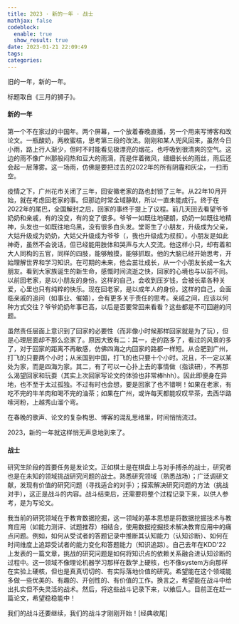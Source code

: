 ```yaml
---
title: 2023 · 新的一年 · 战士
mathjax: false
codeblock:
  enable: true
  show_result: true
date: 2023-01-21 22:09:49
tags:
categories:
---
```

旧的一年，新的一年。

标题取自《三月的狮子》。
<!--more-->

#### 新的一年

第一个不在家过的中国年。两个屏幕，一个放着春晚直播，另一个用来写博客和改论文。一瓶酸奶，两枚蜜桔，思考第三段的改法。刚刚和某人兜风回来，虽然今日小雨，路上行人渐少，但时不时能看见极漂亮的烟花，也呼吸到很清爽的空气。这边的雨不像广州那般闷热和豆大的雨滴，而是伴着微风，细细长长的雨丝，雨后还会起一层薄雾。这一场雨，仿佛是要把过去的2022年的所有阴霾和灰尘，一扫而空。

疫情之下，广州花市关闭了三年，回安徽老家的路也封锁了三年。从22年10月开始，就在考虑回老家的事。但那边时常全域静默，所以一直未能成行。终于在2022年的尾巴，全国解封之后，回家的事终于提上了议程。前几天回去看望爷爷奶奶和亲戚，有的没变，有的变了很多。爷爷一如既往地硬朗，奶奶一如既往地精神，头发也一如既往地乌黑，没有很多白头发。堂哥生了小朋友，升级成为父亲，大姑升级成为奶奶，大姑父升级成为爷爷（，我也升级成为叔叔）。小朋友是如此神奇，虽然不会说话，但已经能用肢体和哭声与大人交流。他这样小只，却有着和大人同构的五官，同样的四肢，能够触摸，能够抓取。他的大脑已经开始思考，开始理解世界和学习知识。在可期的未来，他会茁壮成长，从一个小朋友长成一名大朋友。看到大家族诞生的新生命，感慨时间流逝之快，回家的心境也与以前不同。以前回老家，是以小朋友的身份。这样的自己，会收到压岁钱，会被长辈各种关爱，心里也只有纯粹的快乐。现在回老家，是以成年人的身份。这样的自己，会面临亲戚的追问（如事业、催婚），会有更多关于责任的思考。亲戚之间，应该以何种方式交往？爷爷奶奶年事已高，以后是否要常回来看看？这些都是不可回避的问题。

虽然责任层面上意识到了回家的必要性（而非像小时候那样回家就是为了玩），但是心理层面却不那么恋家了。原因大致有二：其一，走的路多了，看过的风景的多了，对于回家的距离不再敏感，仿佛四海之内回家的路都一样短。从合肥到广州，打飞的只要两个小时；从米国到中国，打飞的也只要十个小时。况且，不一定以某处为家，而是四海为家。其二，有了可以一心扑上去的事情做（指读研），不再那么渴望回家和玩耍（其实上次回家写论文的体验也非常棒hhh）。因此即便身在异地，也不至于太过孤独。不过有时也会想，要是回家了也不错啊！如果在老家，有吃不完的牛羊肉和喝不完的油茶；如果在广州，或许每天都能叹叹早茶，去西华路嗦河粉，上越秀山溜个弯。

在春晚的歌声、论文的复杂构思、博客的混乱思绪里，时间悄悄流过。

2023，新的一年就这样悄无声息地到来了。

#### 战士

研究生阶段的首要任务是发论文。正如棋士是在棋盘上与对手搏杀的战士，研究者也是在未知的领域挑战研究问题的战士。熟悉研究领域（熟悉战场）；广泛调研文献，发现有价值的研究问题（寻找适合的对手）；探索解决研究问题的方法（挑战对手），这正是战斗的内容。战斗结束后，还需要将整个过程记录下来，以供人参考，是为写论文。

我当前的研究领域在于教育数据挖掘，这一领域的基本思想是将数据挖掘技术与教育应用（如能力测评、试题推荐）相结合，使用数据挖掘技术解决教育应用中的痛点问题。例如，如何从受试者的答题记录中推断其认知能力（认知诊断）、如何在时间维度上追踪受试者的能力变化和答题能力（知识追踪）。自己去年在KDD'22上发表的一篇文章，挑战的研究问题是如何将知识点的依赖关系融合进认知诊断的过程中。这一领域不像理论机器学习那样在数学上硬核，也不像system方向那样在实验上硬核，但也是真真切切的、有实际落地价值的研究。希望能在这个领域能多做一些优美的、有趣的、开创性的、有价值的工作。换言之，希望能在战斗中给出扎实但不失灵活的战术。然后，将这些战斗记录下来，以飨后人。目前正在赶一篇论文，希望稳稳能中！

我们的战斗还要继续，我们的战斗才刚刚开始！[经典收尾]


<section class="post-full-comments">
    <link rel="stylesheet" href="https://cdn.jsdelivr.net/npm/gitalk@1/dist/gitalk.css">
    <script src="https://cdn.jsdelivr.net/npm/gitalk@1/dist/gitalk.min.js"></script>
    <div id="gitalk-container"></div>
    <script>
        var gitalk = new Gitalk({
            clientID: 'e1bbf465a324641f76ce',
            clientSecret: 'b865ad952a6494eb48283884abbe479d3f89f4a4',
            repo: 'LiJT-Daily-Comments',
            owner: 'CSLiJT',
            admin: ['CSLiJT'], //这里可以填写具有写权限的用户名列表，用来初始化Issues的
            id: document.title+document.date,
            distractionFreeMode: false // Facebook-like distraction free mode
        });
        gitalk.render('gitalk-container');
    </script>
</section>